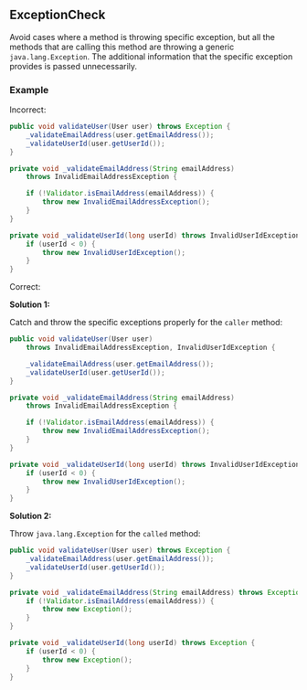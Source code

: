 ## ExceptionCheck

Avoid cases where a method is throwing specific exception, but all the methods
that are calling this method are throwing a generic `java.lang.Exception`. The
additional information that the specific exception provides is passed unnecessarily.

### Example

Incorrect:

```java
public void validateUser(User user) throws Exception {
    _validateEmailAddress(user.getEmailAddress());
    _validateUserId(user.getUserId());
}

private void _validateEmailAddress(String emailAddress)
    throws InvalidEmailAddressException {

    if (!Validator.isEmailAddress(emailAddress)) {
        throw new InvalidEmailAddressException();
    }
}

private void _validateUserId(long userId) throws InvalidUserIdException {
    if (userId < 0) {
        throw new InvalidUserIdException();
    }
}
```

Correct:

**Solution 1:**

Catch and throw the specific exceptions properly for the `caller` method:

```java
public void validateUser(User user)
    throws InvalidEmailAddressException, InvalidUserIdException {

    _validateEmailAddress(user.getEmailAddress());
    _validateUserId(user.getUserId());
}

private void _validateEmailAddress(String emailAddress)
    throws InvalidEmailAddressException {

    if (!Validator.isEmailAddress(emailAddress)) {
        throw new InvalidEmailAddressException();
    }
}

private void _validateUserId(long userId) throws InvalidUserIdException {
    if (userId < 0) {
        throw new InvalidUserIdException();
    }
}
```

**Solution 2:**

Throw `java.lang.Exception` for the `called` method:

```java
public void validateUser(User user) throws Exception {
    _validateEmailAddress(user.getEmailAddress());
    _validateUserId(user.getUserId());
}

private void _validateEmailAddress(String emailAddress) throws Exception {
    if (!Validator.isEmailAddress(emailAddress)) {
        throw new Exception();
    }
}

private void _validateUserId(long userId) throws Exception {
    if (userId < 0) {
        throw new Exception();
    }
}
```